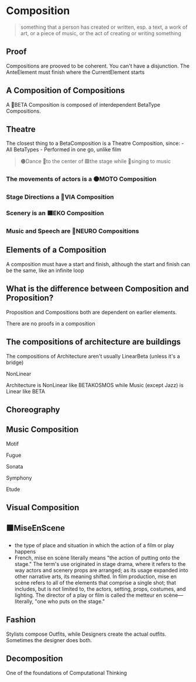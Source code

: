 # Composition

> something that a person has created or written, esp. a text, a work of art, or a piece of music, or the act of creating or writing something

## Proof

Compositions are prooved to be coherent. You can't have a disjunction. The AnteElement must finish where the CurrentElement starts

## A Composition of Compositions

A 🔷<beta>BETA Composition</beta> is composed of interdependent BetaType Compositions.

## Theatre

The closest thing to a BetaComposition is a Theatre Composition, since:
    - All BetaTypes
    - Performed in one go, unlike film

> 🟠<moto>Dance</moto> 🔻<via>to the center</via> of 🟩<eko>the stage</eko> while 💜<neuro>singing to music</neuro>

### The movements of actors is a 🟠<moto>MOTO Composition</moto>

### Stage Directions a 🔻<via>VIA Composition</via>

### Scenery is an 🟩<eko>EKO Composition</eko>

### Music and Speech are 💜<neuro>NEURO Compositions</neuro>

## Elements of a Composition

A composition must have a start and finish, although the start and finish can be the same, like an infinite loop

## What is the difference between Composition and Proposition?

Proposition and Compositions both are dependent on earlier elements.

There are no proofs in a composition

## The compositions of architecture are buildings

The compositions of Architecture aren't usually LinearBeta (unless it's a bridge)

NonLinear

Architecture is NonLinear like BETAKOSMOS while Music (except Jazz) is Linear like BETA

## Choreography

## Music Composition

Motif

Fugue

Sonata

Symphony

Etude

## Visual Composition

## 🟩<eko>MiseEnScene</eko>

- the type of place and situation in which the action of a film or play happens
- French, mise en scène literally means "the action of putting onto the stage." The term's use originated in stage drama, where it refers to the way actors and scenery props are arranged; as its usage expanded into other narrative arts, its meaning shifted. In film production, mise en scène refers to all of the elements that comprise a single shot; that includes, but is not limited to, the actors, setting, props, costumes, and lighting. The director of a play or film is called the metteur en scène—literally, "one who puts on the stage."

## Fashion

Stylists compose Outfits, while Designers create the actual outfits. Sometimes the designer does both.

## Decomposition

One of the foundations of Computational Thinking